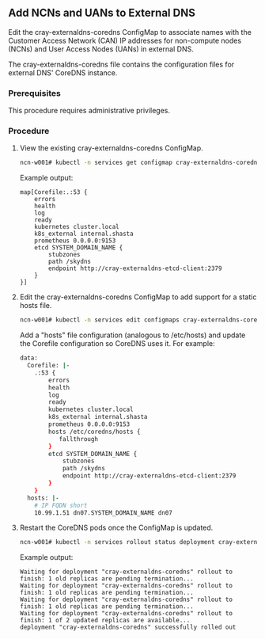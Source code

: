 ## Add NCNs and UANs to External DNS

Edit the cray-externaldns-coredns ConfigMap to associate names with the Customer Access Network \(CAN\) IP addresses for non-compute nodes \(NCNs\) and User Access Nodes \(UANs\) in external DNS.

The cray-externaldns-coredns file contains the configuration files for external DNS' CoreDNS instance.

### Prerequisites

This procedure requires administrative privileges.

### Procedure

1.  View the existing cray-externaldns-coredns ConfigMap.

    ```bash
    ncn-w001# kubectl -n services get configmap cray-externaldns-coredns -o jsonpath='{.data}'
    ```

    Example output:

    ```
    map[Corefile:.:53 {
        errors
        health
        log
        ready
        kubernetes cluster.local
        k8s_external internal.shasta
        prometheus 0.0.0.0:9153
        etcd SYSTEM_DOMAIN_NAME {
            stubzones
            path /skydns
            endpoint http://cray-externaldns-etcd-client:2379
        }
    }]
    ```

2.  Edit the cray-externaldns-coredns ConfigMap to add support for a static hosts file.

    ```bash
    ncn-w001# kubectl -n services edit configmaps cray-externaldns-coredns
    ```

    Add a "hosts" file configuration \(analogous to /etc/hosts\) and update the Corefile configuration so CoreDNS uses it. For example:

    ```bash
    data:
      Corefile: |-
        .:53 {
            errors
            health
            log
            ready
            kubernetes cluster.local
            k8s_external internal.shasta
            prometheus 0.0.0.0:9153
            hosts /etc/coredns/hosts {
               fallthrough
            }
            etcd SYSTEM_DOMAIN_NAME {
                stubzones
                path /skydns
                endpoint http://cray-externaldns-etcd-client:2379
            }
        }
      hosts: |-
        # IP FQDN short
        10.99.1.51 dn07.SYSTEM_DOMAIN_NAME dn07
    ```

3.  Restart the CoreDNS pods once the ConfigMap is updated.

    ```bash
    ncn-w001# kubectl -n services rollout status deployment cray-externaldns-coredns
    ```

    Example output:

    ```
    Waiting for deployment "cray-externaldns-coredns" rollout to finish: 1 old replicas are pending termination...
    Waiting for deployment "cray-externaldns-coredns" rollout to finish: 1 old replicas are pending termination...
    Waiting for deployment "cray-externaldns-coredns" rollout to finish: 1 old replicas are pending termination...
    Waiting for deployment "cray-externaldns-coredns" rollout to finish: 1 of 2 updated replicas are available...
    deployment "cray-externaldns-coredns" successfully rolled out
    ```



